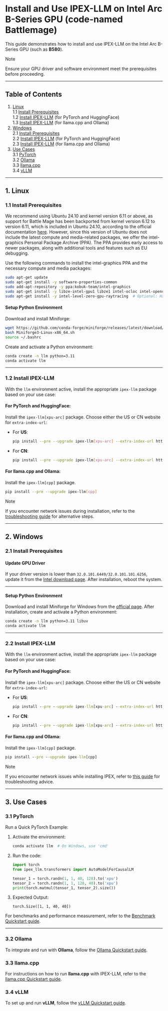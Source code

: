 # Install and Use IPEX-LLM on Intel Arc B-Series GPU (code-named Battlemage)

This guide demonstrates how to install and use IPEX-LLM on the Intel Arc B-Series GPU (such as **B580**). 

> [!NOTE]  
> Ensure your GPU driver and software environment meet the prerequisites before proceeding.

---

## Table of Contents

1. [Linux](#1-linux)  
   1.1 [Install Prerequisites](#11-install-prerequisites)  
   1.2 [Install IPEX-LLM](#for-pytorch-and-huggingface) (for PyTorch and HuggingFace)  
   1.3 [Install IPEX-LLM](#for-llamacpp-and-ollama) (for llama.cpp and Ollama)  
3. [Windows](#2-windows)   
   2.1 [Install Prerequisites](#21-install-prerequisites)  
   2.2 [Install IPEX-LLM](#for-pytorch-and-huggingface-1) (for PyTorch and HuggingFace)  
   2.3 [Install IPEX-LLM](#for-llamacpp-and-ollama-1) (for llama.cpp and Ollama)  
5. [Use Cases](#3-use-cases)  
   3.1 [PyTorch](#31-pytorch)  
   3.2 [Ollama](#32-ollama)  
   3.3 [llama.cpp](#33-llamacpp)  
   3.4 [vLLM](#34-vllm)  
---

## 1. Linux

### 1.1 Install Prerequisites

We recommend using Ubuntu 24.10 and kernel version 6.11 or above, as support for Battle Mage has been backported from kernel version 6.12 to version 6.11, which is included in Ubuntu 24.10, according to the official documentation [here](https://dgpu-docs.intel.com/driver/client/overview.html#installing-client-gpus-on-ubuntu-desktop-24-10). However, since this version of Ubuntu does not include the latest compute and media-related packages, we offer the intel-graphics Personal Package Archive (PPA). The PPA provides early access to newer packages, along with additional tools and features such as EU debugging.

Use the following commands to install the intel-graphics PPA and the necessary compute and media packages:

```bash
sudo apt-get update
sudo apt-get install -y software-properties-common
sudo add-apt-repository -y ppa:kobuk-team/intel-graphics
sudo apt-get install -y libze-intel-gpu1 libze1 intel-ocloc intel-opencl-icd clinfo intel-gsc intel-media-va-driver-non-free libmfx1 libmfx-gen1 libvpl2 libvpl-tools libva-glx2 va-driver-all vainfo
sudo apt-get install -y intel-level-zero-gpu-raytracing  # Optional: Hardware ray tracing support
```

#### Setup Python Environment

Download and install Miniforge:
```bash
wget https://github.com/conda-forge/miniforge/releases/latest/download/Miniforge3-Linux-x86_64.sh
bash Miniforge3-Linux-x86_64.sh
source ~/.bashrc
```

Create and activate a Python environment:
```bash
conda create -n llm python=3.11
conda activate llm
```

---

### 1.2 Install IPEX-LLM

With the `llm` environment active, install the appropriate `ipex-llm` package based on your use case:

#### For PyTorch and HuggingFace:
Install the `ipex-llm[xpu-arc]` package. Choose either the US or CN website for `extra-index-url`:

- For **US**:
  ```bash
  pip install --pre --upgrade ipex-llm[xpu-arc] --extra-index-url https://pytorch-extension.intel.com/release-whl/stable/xpu/us/
  ```

- For **CN**:
  ```bash
  pip install --pre --upgrade ipex-llm[xpu-arc] --extra-index-url https://pytorch-extension.intel.com/release-whl/stable/xpu/cn/
  ```

#### For llama.cpp and Ollama:
Install the `ipex-llm[cpp]` package.

  ```bash
  pip install --pre --upgrade ipex-llm[cpp] 
  ```

> [!NOTE]  
> If you encounter network issues during installation, refer to the [troubleshooting guide](../Overview/install_gpu.md#install-ipex-llm-from-wheel-1) for alternative steps.

---

## 2. Windows

### 2.1 Install Prerequisites

#### Update GPU Driver

If your driver version is lower than `32.0.101.6449/32.0.101.101.6256`, update it from the [Intel download page](https://www.intel.com/content/www/us/en/download/785597/intel-arc-iris-xe-graphics-windows.html). After installation, reboot the system.

---

#### Setup Python Environment

Download and install Miniforge for Windows from the [official page](https://conda-forge.org/download/). After installation, create and activate a Python environment:

```cmd
conda create -n llm python=3.11 libuv
conda activate llm
```

---

### 2.2 Install IPEX-LLM

With the `llm` environment active, install the appropriate `ipex-llm` package based on your use case:

#### For PyTorch and HuggingFace:
Install the `ipex-llm[xpu-arc]` package. Choose either the US or CN website for `extra-index-url`:

- For **US**:
  ```cmd
  pip install --pre --upgrade ipex-llm[xpu-arc] --extra-index-url https://pytorch-extension.intel.com/release-whl/stable/xpu/us/
  ```

- For **CN**:
  ```cmd
  pip install --pre --upgrade ipex-llm[xpu-arc] --extra-index-url https://pytorch-extension.intel.com/release-whl/stable/xpu/cn/
  ```

#### For llama.cpp and Ollama:
Install the `ipex-llm[cpp]` package. 

  ```cmd
  pip install --pre --upgrade ipex-llm[cpp] 
  ```

> [!NOTE]  
> If you encounter network issues while installing IPEX, refer to [this guide](../Overview/install_gpu.md#install-ipex-llm-from-wheel) for troubleshooting advice.

---


## 3. Use Cases

### 3.1 PyTorch

Run a Quick PyTorch Example:

1. Activate the environment:  
   ```bash
   conda activate llm  # On Windows, use 'cmd'
   ```
2. Run the code:  
   ```python
   import torch
   from ipex_llm.transformers import AutoModelForCausalLM

   tensor_1 = torch.randn(1, 1, 40, 128).to('xpu')
   tensor_2 = torch.randn(1, 1, 128, 40).to('xpu')
   print(torch.matmul(tensor_1, tensor_2).size())
   ```
3. Expected Output:  
   ```
   torch.Size([1, 1, 40, 40])
   ```

For benchmarks and performance measurement, refer to the [Benchmark Quickstart guide](https://github.com/intel-analytics/ipex-llm/blob/main/docs/mddocs/Quickstart/benchmark_quickstart.md).

---

### 3.2 Ollama

To integrate and run with **Ollama**, follow the [Ollama Quickstart guide](https://github.com/intel-analytics/ipex-llm/blob/main/docs/mddocs/Quickstart/ollama_quickstart.md).

### 3.3 llama.cpp

For instructions on how to run **llama.cpp** with IPEX-LLM, refer to the [llama.cpp Quickstart guide](https://github.com/intel-analytics/ipex-llm/blob/main/docs/mddocs/Quickstart/llama_cpp_quickstart.md).

### 3.4 vLLM

To set up and run **vLLM**, follow the [vLLM Quickstart guide](https://github.com/intel-analytics/ipex-llm/blob/main/docs/mddocs/Quickstart/vLLM_quickstart.md).


